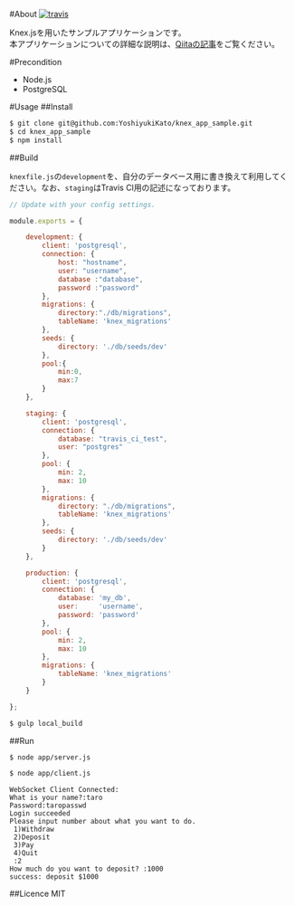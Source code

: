 #About
[ ![travis](https://travis-ci.org/YoshiyukiKato/knex_app_sample.svg?branch=master) ](https://travis-ci.org/YoshiyukiKato/knex_app_sample)

Knex.jsを用いたサンプルアプリケーションです。  
本アプリケーションについての詳細な説明は、[Qiitaの記事](http://qiita.com/YoshiyukiKato/items/59c9ac742536d706b322)をご覧ください。

#Precondition

* Node.js
* PostgreSQL

#Usage
##Install

```sh
$ git clone git@github.com:YoshiyukiKato/knex_app_sample.git
$ cd knex_app_sample
$ npm install
```
##Build

`knexfile.js`の`development`を、自分のデータベース用に書き換えて利用してください。なお、`staging`はTravis CI用の記述になっております。

```js
// Update with your config settings.

module.exports = {

    development: {
        client: 'postgresql',
        connection: {
            host: "hostname",
            user: "username",
            database :"database",
            password :"password"
        },
        migrations: {
            directory:"./db/migrations",
            tableName: 'knex_migrations'
        },
        seeds: {
            directory: './db/seeds/dev'
        },
        pool:{
            min:0,
            max:7
        }
    },

    staging: {
        client: 'postgresql',
        connection: {
            database: "travis_ci_test",
            user: "postgres"
        },
        pool: {
            min: 2,
            max: 10
        },
        migrations: {
            directory: "./db/migrations",
            tableName: 'knex_migrations'
        },
        seeds: {
            directory: './db/seeds/dev'
        }
    },

    production: {
        client: 'postgresql',
        connection: {
            database: 'my_db',
            user:     'username',
            password: 'password'
        },
        pool: {
            min: 2,
            max: 10
        },
        migrations: {
            tableName: 'knex_migrations'
        }
    }

};

```

```sh
$ gulp local_build
```

##Run

```sh
$ node app/server.js
```

```sh
$ node app/client.js
```

```
WebSocket Client Connected:
What is your name?:taro
Password:taropasswd
Login succeeded
Please input number about what you want to do.
 1)Withdraw
 2)Deposit
 3)Pay
 4)Quit
 :2
How much do you want to deposit? :1000
success: deposit $1000
````

##Licence
MIT